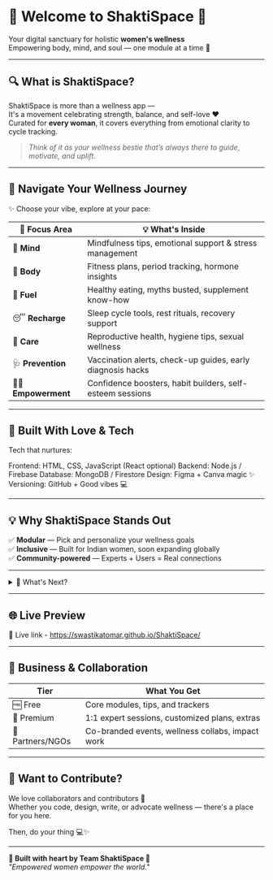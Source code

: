 # 🌸 Welcome to ShaktiSpace 🌸
Your digital sanctuary for holistic **women's wellness**  
Empowering body, mind, and soul — one module at a time 🌈

---

## 🔍 What is ShaktiSpace?

ShaktiSpace is more than a wellness app —  
It's a movement celebrating strength, balance, and self-love ❤️  
Curated for **every woman**, it covers everything from emotional clarity to cycle tracking.

> _Think of it as your wellness bestie that’s always there to guide, motivate, and uplift._

---

## 🧭 Navigate Your Wellness Journey

✨ Choose your vibe, explore at your pace:

| 🌟 Focus Area           | 💡 What's Inside                                           |
|------------------------|------------------------------------------------------------|
| 🧠 **Mind**             | Mindfulness tips, emotional support & stress management    |
| 💪 **Body**             | Fitness plans, period tracking, hormone insights           |
| 🥗 **Fuel**             | Healthy eating, myths busted, supplement know-how          |
| 😴 **Recharge**         | Sleep cycle tools, rest rituals, recovery support          |
| 🧬 **Care**             | Reproductive health, hygiene tips, sexual wellness         |
| 🩺 **Prevention**       | Vaccination alerts, check-up guides, early diagnosis hacks |
| 🧘‍♀️ **Empowerment**     | Confidence boosters, habit builders, self-esteem sessions  |

---

## 🚀 Built With Love & Tech

Tech that nurtures:

Frontend:    HTML, CSS, JavaScript (React optional)
Backend:     Node.js / Firebase
Database:    MongoDB / Firestore
Design:      Figma + Canva magic ✨
Versioning:  GitHub + Good vibes 💻

---

## 💡 Why ShaktiSpace Stands Out

✅ **Modular** — Pick and personalize your wellness goals    
✅ **Inclusive** — Built for Indian women, soon expanding globally  
✅ **Community-powered** — Experts + Users = Real connections  

---

<details>
<summary>🎯 What's Next?</summary>

- 🧑‍🤝‍🧑 Community groups & peer discussions  
- 👩‍⚕️ In-app doctor chats (teleconsultation)  
- 🕹️ Gamified wellness streaks  
- 🗣️ Regional language rollouts  
</details>

---

## 🌐 Live Preview

🚧 Live link - https://swastikatomar.github.io/ShaktiSpace/

---

## 💼 Business & Collaboration

| Tier             | What You Get                                     |
|------------------|--------------------------------------------------|
| 🆓 Free           | Core modules, tips, and trackers                 |
| 💎 Premium        | 1:1 expert sessions, customized plans, extras    |
| 🤝 Partners/NGOs | Co-branded events, wellness collabs, impact work |

---

## 🤗 Want to Contribute?

We love collaborators and contributors 💬  
Whether you code, design, write, or advocate wellness — there's a place for you here.

Then, do your thing 💻✨

---

**🌸 Built with heart by Team ShaktiSpace 🌸**  
*_"Empowered women empower the world."_*
